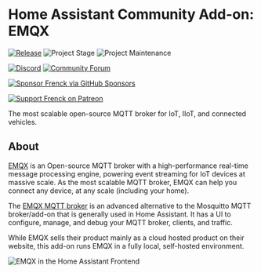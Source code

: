 # Home Assistant Community Add-on: EMQX

[![Release][release-shield]][release] ![Project Stage][project-stage-shield] ![Project Maintenance][maintenance-shield]

[![Discord][discord-shield]][discord] [![Community Forum][forum-shield]][forum]

[![Sponsor Frenck via GitHub Sponsors][github-sponsors-shield]][github-sponsors]

[![Support Frenck on Patreon][patreon-shield]][patreon]

The most scalable open-source MQTT broker for IoT, IIoT, and connected vehicles.

## About

[EMQX][emqx] is an Open-source MQTT broker with a high-performance real-time
message processing engine, powering event streaming for IoT devices at massive
scale. As the most scalable MQTT broker, EMQX can help you connect any device,
at any scale (including your home).

The [EMQX MQTT broker][emqx] is an advanced alternative to the Mosquitto MQTT
broker/add-on that is generally used in Home Assistant. It has a UI
to configure, manage, and debug your MQTT broker, clients, and traffic.

While EMQX sells their product mainly as a cloud hosted product on their
website, this add-on runs EMQX in a fully local, self-hosted environment.

![EMQX in the Home Assistant Frontend][screenshot]

[discord-shield]: https://img.shields.io/discord/478094546522079232.svg
[discord]: https://discord.me/hassioaddons
[emqx]: https://www.emqx.io/
[forum-shield]: https://img.shields.io/badge/community-forum-brightgreen.svg
[forum]: https://community.home-assistant.io/?u=frenck
[github-sponsors-shield]: https://frenck.dev/wp-content/uploads/2019/12/github_sponsor.png
[github-sponsors]: https://github.com/sponsors/frenck
[maintenance-shield]: https://img.shields.io/maintenance/yes/2024.svg
[patreon-shield]: https://frenck.dev/wp-content/uploads/2019/12/patreon.png
[patreon]: https://www.patreon.com/frenck
[project-stage-shield]: https://img.shields.io/badge/project%20stage-experimental-yellow.svg
[release-shield]: https://img.shields.io/badge/version-v0.4.0-blue.svg
[release]: https://github.com/hassio-addons/addon-emqx/tree/v0.4.0
[screenshot]: https://github.com/hassio-addons/addon-emqx/raw/main/images/screenshot.png